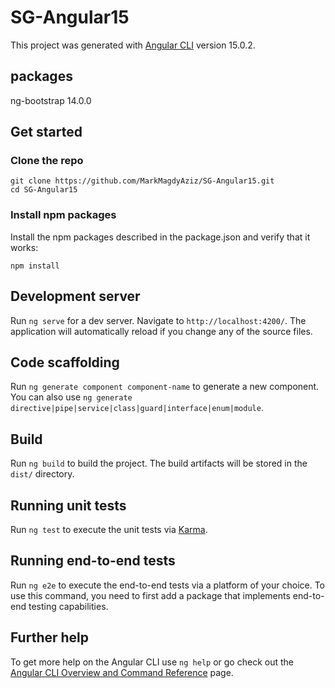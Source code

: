 # SG-Angular15
This project was generated with [Angular CLI](https://github.com/angular/angular-cli) version 15.0.2.

## packages
ng-bootstrap 14.0.0

## Get started
### Clone the repo
```shell
git clone https://github.com/MarkMagdyAziz/SG-Angular15.git
cd SG-Angular15
```

### Install npm packages
Install the npm packages described in the package.json and verify that it works:

```shell
npm install
```
 
## Development server

Run `ng serve` for a dev server. Navigate to `http://localhost:4200/`. The application will automatically reload if you change any of the source files.

## Code scaffolding

Run `ng generate component component-name` to generate a new component. You can also use `ng generate directive|pipe|service|class|guard|interface|enum|module`.

## Build

Run `ng build` to build the project. The build artifacts will be stored in the `dist/` directory.

## Running unit tests

Run `ng test` to execute the unit tests via [Karma](https://karma-runner.github.io).

## Running end-to-end tests

Run `ng e2e` to execute the end-to-end tests via a platform of your choice. To use this command, you need to first add a package that implements end-to-end testing capabilities.

## Further help

To get more help on the Angular CLI use `ng help` or go check out the [Angular CLI Overview and Command Reference](https://angular.io/cli) page.

